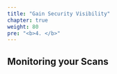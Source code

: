 ```yaml
---
title: "Gain Security Visibility"
chapter: true
weight: 80
pre: "<b>4. </b>"
---
```


## Monitoring your Scans

